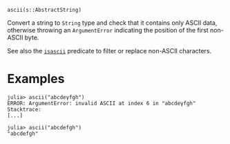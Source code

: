 ```
ascii(s::AbstractString)
```

Convert a string to `String` type and check that it contains only ASCII data, otherwise throwing an `ArgumentError` indicating the position of the first non-ASCII byte.

See also the [`isascii`](@ref) predicate to filter or replace non-ASCII characters.

# Examples

```jldoctest
julia> ascii("abcdeγfgh")
ERROR: ArgumentError: invalid ASCII at index 6 in "abcdeγfgh"
Stacktrace:
[...]

julia> ascii("abcdefgh")
"abcdefgh"
```
